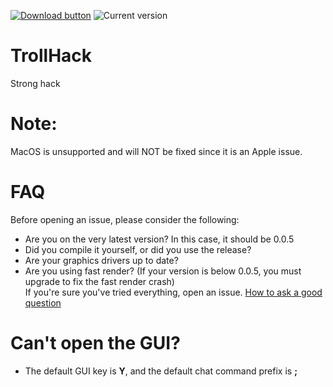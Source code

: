 [//]: <> (Thanks for the advice KiLAB, now I'm going to ice out the README even more)
[//]: <> (Don't worry, these are comments, they won't actually show on the readme :)

[![Download button](https://img.shields.io/badge/client-download-success.svg)](https://github.com/Luna5ama/TrollHack/releases/download/Release-0.0.5/TrollHack-0.0.5.jar)
![Current version](https://img.shields.io/badge/version-0.0.5-blue)
# TrollHack
Strong hack

# Note:

MacOS is unsupported and will NOT be fixed since it is an Apple issue.


# FAQ
Before opening an issue, please consider the following:  
- Are you on the very latest version? In this case, it should be 0.0.5
- Did you compile it yourself, or did you use the release?
- Are your graphics drivers up to date?
- Are you using fast render? (If your version is below 0.0.5, you must upgrade to fix the fast render crash)  
If you're sure you've tried everything, open an issue. [How to ask a good question](https://stackoverflow.com/help/how-to-ask)

# Can't open the GUI?
- The default GUI key is **Y**, and the default chat command prefix is **;**
